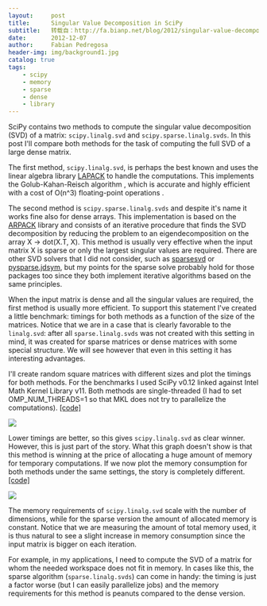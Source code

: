 ```yaml
---
layout:     post
title:      Singular Value Decomposition in SciPy
subtitle:   转载自：http://fa.bianp.net/blog/2012/singular-value-decomposition-in-scipy/
date:       2012-12-07
author:     Fabian Pedregosa
header-img: img/background1.jpg
catalog: true
tags:
    - scipy
    - memory
    - sparse
    - dense
    - library
---
```


SciPy contains two methods to compute the singular value decomposition (SVD) of a matrix: `scipy.linalg.svd` and `scipy.sparse.linalg.svds`. In this post I'll compare both methods for the task of computing the full SVD of a large dense matrix.

The first method, `scipy.linalg.svd`, is perhaps the best known and uses the linear algebra library [LAPACK](http://www.netlib.org/lapack) to handle the computations. This implements the Golub-Kahan-Reisch algorithm , which is accurate and highly efficient with a cost of O(n^3) floating-point operations .

The second method is `scipy.sparse.linalg.svds` and despite it's name it works fine also for dense arrays. This implementation is based on the [ARPACK](http://www.caam.rice.edu/software/ARPACK) library and consists of an iterative procedure that finds the SVD decomposition by reducing the problem to an eigendecomposition on the array X -> dot(X.T, X). This method is usually very effective when the input matrix X is sparse or only the largest singular values are required. There are other SVD solvers that I did not consider, such as [sparsesvd](http://pypi.python.org/pypi/sparsesvd) or [pysparse.jdsym](http://pysparse.sourceforge.net/introduction.html#jdsym), but my points for the sparse solve probably hold for those packages too since they both implement iterative algorithms based on the same principles.

When the input matrix is dense and all the singular values are required, the first method is usually more efficient. To support this statement I've created a little benchmark: timings for both methods as a function of the size of the matrices. Notice that we are in a case that is clearly favorable to the `linalg.svd`: after all `sparse.linalg.svds` was not created with this setting in mind, it was created for sparse matrices or dense matrices with some special structure. We will see however that even in this setting it has interesting advantages.

I'll create random square matrices with different sizes and plot the timings for both methods. For the benchmarks I used SciPy v0.12 linked against Intel Math Kernel Library v11. Both methods are single-threaded (I had to set OMP_NUM_THREADS=1 so that MKL does not try to parallelize the computations). [[code]](https://gist.github.com/4250756#file-svd_timing-py)

![](http://fseoane.net/blog/static/uploads/2012/svd_timing.png)


Lower timings are better, so this gives `scipy.linalg.svd` as clear winner. However, this is just part of the story. What this graph doesn't show is that this method is winning at the price of allocating a huge amount of memory for temporary computations. If we now plot the memory consumption for both methods under the same settings, the story is completely different. [[code]](https://gist.github.com/4250756#file-svd_memory-py)

![](http://fseoane.net/blog/static/uploads/2012/svd_memory.png)


The memory requirements of `scipy.linalg.svd` scale with the number of dimensions, while for the sparse version the amount of allocated memory is constant. Notice that we are measuring the amount of total memory used, it is thus natural to see a slight increase in memory consumption since the input matrix is bigger on each iteration.

For example, in my applications, I need to compute the SVD of a matrix for whom the needed workspace does not fit in memory. In cases like this, the sparse algorithm (`sparse.linalg.svds`) can come in handy: the timing is just a factor worse (but I can easily parallelize jobs) and the memory requirements for this method is peanuts compared to the dense version.
